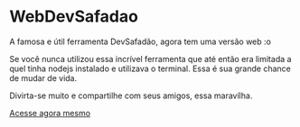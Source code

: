 # WebDevSafadao
A famosa e útil ferramenta DevSafadão, agora tem uma versão web :o

Se você nunca utilizou essa incrível ferramenta que até então era limitada a quel tinha nodejs instalado e utilizava o terminal. Essa é sua grande chance de mudar de vida.

Divirta-se muito e compartilhe com seus amigos, essa maravílha.

[Acesse agora mesmo](http://dev-safadao.herokuapp.com)
